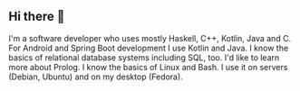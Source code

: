 ## Hi there 👋

<!--
**Lorin-Lange/Lorin-Lange** is a ✨ _special_ ✨ repository because its `README.md` (this file) appears on your GitHub profile.

Here are some ideas to get you started:

- 🔭 I’m currently working on ...
- 🌱 I’m currently learning ...
- 👯 I’m looking to collaborate on ...
- 🤔 I’m looking for help with ...
- 💬 Ask me about ...
- 📫 How to reach me: ...
- 😄 Pronouns: ...
- ⚡ Fun fact: ...
-->
I'm a software developer who uses mostly Haskell, C++, Kotlin, Java and C.
For Android and Spring Boot development I use Kotlin and Java. I know the basics of relational database systems including SQL, too.
I'd like to learn more about Prolog.
I know the basics of Linux and Bash. I use it on servers (Debian, Ubuntu) and on my desktop (Fedora).

